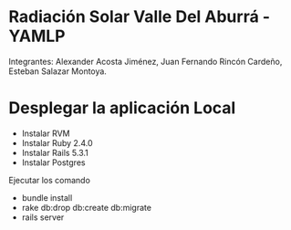 # Radiación Solar Valle Del Aburrá - YAMLP

Integrantes:
Alexander Acosta Jiménez,
Juan Fernando Rincón Cardeño,
Esteban Salazar Montoya.

# Desplegar la aplicación Local

* Instalar RVM
* Instalar Ruby 2.4.0
* Instalar Rails 5.3.1
* Instalar Postgres

Ejecutar los comando

* bundle install
* rake db:drop db:create db:migrate
* rails server